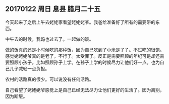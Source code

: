 ## 20170122  周日  息县 腊月二十五

今天起来了之后上午去姥姥家看望姥姥姥爷。我爸给准备好了所有的需要带的东西。


中午去的时候，我妈也过去了。一起做的饭。

做的饭真的还是小时候吃的那种饭，因为自己吃到了小米是子子。不过吃的很饱。感觉姥姥姥爷真的是老了，不行了。太受罪了。反正是需要照顾的年纪可是却还需要照顾小孩子。比如照顾孙子上学。在孙子上学的时候尽力让他们好一点。也为自己儿子减轻一点负担。

农村的活路真的很少。可以说没有任何活路。

自己看望了姥姥姥爷感觉上是自己已经无法尽力让他们更好的生活了。因为离别，因为断层。 

